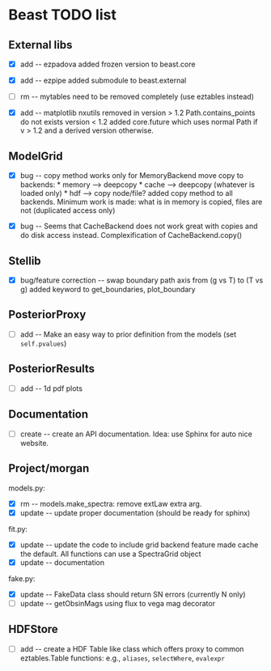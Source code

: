 Beast TODO list
===============

External libs
-------------
 * [x] add -- ezpadova
 		added frozen version to beast.core

 * [x] add -- ezpipe
                added submodule to beast.external
 
 * [ ] rm -- mytables need to be removed completely (use eztables instead)

 * [x] add -- matplotlib nxutils removed in version > 1.2
              Path.contains_points do not exists version < 1.2
	      added core.future which uses normal Path if v > 1.2 and a derived
	      version otherwise.

ModelGrid
---------

 * [x] bug -- copy method works only for MemoryBackend
              move copy to backends: 
	          * memory --> deepcopy
		  * cache --> deepcopy (whatever is loaded only)
		  * hdf --> copy node/file?
	      added copy method to all backends. Minimum work is made: what is
	      in memory is copied, files are not (duplicated access only)

 * [x] bug -- Seems that CacheBackend does not work great with copies and do disk access instead.
 		Complexification of CacheBackend.copy()

Stellib
-------
 * [x] bug/feature correction -- swap boundary path axis from (g vs T) to (T vs g)
  		added keyword to get_boundaries, plot_boundary

PosteriorProxy
--------------
 * [ ] add -- Make an easy way to prior definition from the models (set `self.pvalues`)

PosteriorResults
----------------
 * [ ] add -- 1d pdf plots

Documentation
-------------
 * [ ] create -- create an API documentation. Idea: use Sphinx for auto nice website.


Project/morgan
--------------

 models.py:
 * [x] rm -- models.make_spectra: remove extLaw extra arg.
 * [x] update -- update proper documentation (should be ready for sphinx)

 fit.py:
 * [x] update -- update the code to include grid backend feature
                    made cache the default. All functions can use a SpectraGrid object
 * [x] update -- documentation

 fake.py:
 * [x] update -- FakeData class should return SN errors (currently N only)
 * [ ] update -- getObsinMags using flux to vega mag decorator
 
HDFStore
--------
 * [ ] add -- create a HDF Table like class which offers proxy to common eztables.Table functions: 
           e.g., `aliases`, `selectWhere`, `evalexpr`
